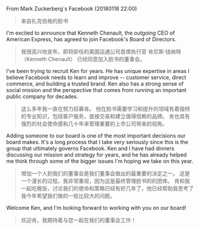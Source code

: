 From Mark Zuckerberg`s Facebook (20180118 22:00)
>来自扎克伯格的脸书

I'm excited to announce that Kenneth Chenault, the outgoing CEO of American Express, has agreed to join Facebook's Board of Directors.
>我很高兴地宣布，即将卸任的美国运通公司首席执行官 肯尼斯·钱纳特（Kenneth Chenault） 已经同意加入脸书的董事会。

I've been trying to recruit Ken for years. He has unique expertise in areas I believe Facebook needs to learn and improve -- customer service, direct commerce, and building a trusted brand. Ken also has a strong sense of social mission and the perspective that comes from running an important public company for decades.
>这么多年我一直在努力招募肯。 他在脸书需要学习和提升的领域有着独特的专业知识，包括客户服务，直接交易和建立值得信赖的品牌。 肯也具有强烈的社会使命感和几十年来管理重要的上市公司带来的视角。

Adding someone to our board is one of the most important decisions our board makes. It's a long process that I take very seriously since this is the group that ultimately governs Facebook. Ken and I have had dinners discussing our mission and strategy for years, and he has already helped me think through some of the bigger issues I'm hoping we take on this year.
>增加一个人到我们的董事会是我们董事会做出的最重要的决定之一。 这是一个漫长的过程，我非常重视，因为这是最终管理脸书的的团体。 肯和我一起吃晚饭，讨论我们的使命和策略已经有好几年了，他已经帮助我思考了我今年希望我们做的一些比较大的问题。

Welcome Ken, and I'm looking forward to working with you on our board!
>欢迎肯，我期待着与您一起在我们的董事会工作！
